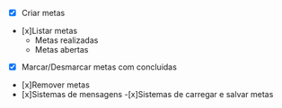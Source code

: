 - [x] Criar metas
- [x]Listar metas
    - Metas realizadas
    - Metas abertas
-[x] Marcar/Desmarcar metas com concluidas
- [x]Remover metas
- [x]Sistemas de mensagens
-[x]Sistemas de carregar e salvar metas
